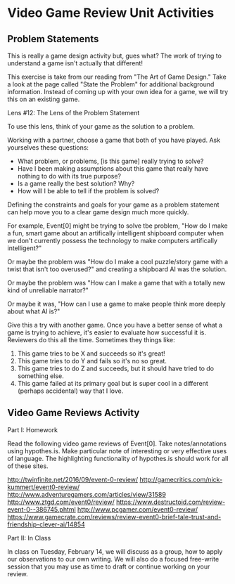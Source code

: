 # Video Game Review Unit Activities

## Problem Statements

This is really a game design activity but, gues what? The work of trying to understand a game isn't actually that different!

This exercise is take from our reading from "The Art of Game Design." Take a look at the page called "State the Problem" for additional background information. 
Instead of coming up with your own idea for a game, we will try this on an existing game.

Lens #12: The Lens of the Problem Statement

To use this lens, think of your game as the solution to a problem.

Working with a partner, choose a game that both of you have played. Ask yourselves these questions:

- What problem, or problems, [is this game] really trying to solve?
- Have I been making assumptions about this game that really have nothing to do with its true purpose?
- Is a game really the best solution? Why?
- How will I be able to tell if the problem is solved?

Defining the constraints and goals for your game as a problem statement can help move you to a clear game design much more quickly.

For example, Event[0] might be trying to solve tbe problem, "How do I make a fun, smart game about an artifically intelligent shipboard computer when we don't currently possess the technology to make computers artifically intelligent?" 

Or maybe the problem was "How do I make a cool puzzle/story game with a twist that isn't too overused?" and creating a shipboard AI was the solution.

Or maybe the problem was "How can I make a game that with a totally new kind of unreliable narrator?"

Or maybe it was, "How can I use a game to make people think more deeply about what AI is?"

Give this a try with another game. Once you have a better sense of what a game is trying to achieve, it's easier to evaluate how successful it is. Reviewers do this all the time. Sometimes they things like:

1. This game tries to be X and succeeds so it's great!
2. This game tries to do Y and fails so it's no so great.
3. This game tries to do Z and succeeds, but it should have tried to do something else. 
4. This game failed at its primary goal but is super cool in a different (perhaps accidental) way that I love. 

## Video Game Reviews Activity

Part I: Homework


Read the following video game reviews of Event[0]. Take notes/annotations using hypothes.is. Make particular note of interesting or very effective uses of language. The highlighting functionality of hypothes.is should work for all of these sites. 

http://twinfinite.net/2016/09/event-0-review/
http://gamecritics.com/nick-kummert/event0-review/
http://www.adventuregamers.com/articles/view/31589
http://www.ztgd.com/event0/review/
https://www.destructoid.com/review-event-0--386745.phtml
http://www.pcgamer.com/event0-review/
https://www.gamecrate.com/reviews/review-event0-brief-tale-trust-and-friendship-clever-ai/14854
 
Part II: In Class 

In class on Tuesday, February 14, we will discuss as a group, how to apply our observations to our own writing. We will also do a focused free-write session that you may use as time to draft or continue working on your review.  

